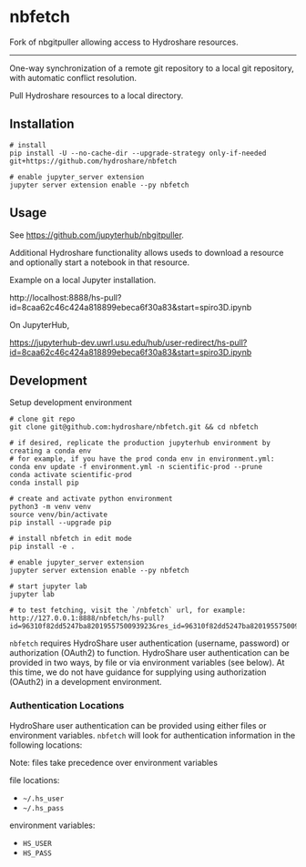 # nbfetch

Fork of nbgitpuller allowing access to Hydroshare resources.

-------------------

One-way synchronization of a remote git repository to a local git repository,
with automatic conflict resolution.

Pull Hydroshare resources to a local directory.

## Installation

```shell
# install
pip install -U --no-cache-dir --upgrade-strategy only-if-needed git+https://github.com/hydroshare/nbfetch

# enable jupyter_server extension
jupyter server extension enable --py nbfetch
```

## Usage

See https://github.com/jupyterhub/nbgitpuller.

Additional Hydroshare functionality allows useds to download a resource and optionally start a notebook in that resource.

Example on a local Jupyter installation.

  http://localhost:8888/hs-pull?id=8caa62c46c424a818899ebeca6f30a83&start=spiro3D.ipynb

On JupyterHub,

  https://jupyterhub-dev.uwrl.usu.edu/hub/user-redirect/hs-pull?id=8caa62c46c424a818899ebeca6f30a83&start=spiro3D.ipynb

## Development

Setup development environment

```
# clone git repo
git clone git@github.com:hydroshare/nbfetch.git && cd nbfetch

# if desired, replicate the production jupyterhub environment by creating a conda env
# for example, if you have the prod conda env in environment.yml:
conda env update -f environment.yml -n scientific-prod --prune
conda activate scientific-prod
conda install pip

# create and activate python environment
python3 -m venv venv
source venv/bin/activate
pip install --upgrade pip

# install nbfetch in edit mode
pip install -e .

# enable jupyter_server extension
jupyter server extension enable --py nbfetch

# start jupyter lab
jupyter lab

# to test fetching, visit the `/nbfetch` url, for example:
http://127.0.0.1:8888/nbfetch/hs-pull?id=96310f82dd5247ba8201955750093923&res_id=96310f82dd5247ba8201955750093923
```

`nbfetch` requires HydroShare user authentication (username, password) or authorization (OAuth2) to
function. HydroShare user authentication can be provided in two ways, by file or via environment
variables (see below). At this time, we do not have guidance for supplying using authorization
(OAuth2) in a development environment.

### Authentication Locations

HydroShare user authentication can be provided using either files or environment variables.
`nbfetch` will look for authentication information in the following locations:

Note: files take precedence over environment variables

file locations:

- `~/.hs_user`
- `~/.hs_pass`

environment variables:

- `HS_USER`
- `HS_PASS`
